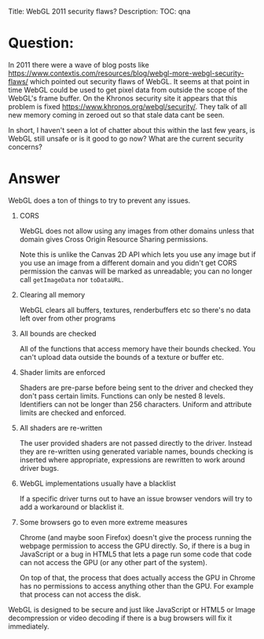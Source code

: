 Title: WebGL 2011 security flaws?
Description:
TOC: qna

# Question:

In 2011 there were a wave of blog posts like https://www.contextis.com/resources/blog/webgl-more-webgl-security-flaws/ which pointed out security flaws of WebGL. It seems at that point in time WebGL could be used to get pixel data from outside the scope of the WebGL's frame buffer.  On the Khronos security site it appears that this problem is fixed https://www.khronos.org/webgl/security/.  They talk of all new memory coming in zeroed out so that stale data cant be seen.  

In short, I haven't seen a lot of chatter about this within the last few years, is WebGL still unsafe or is it good to go now? What are the current security concerns?


# Answer

WebGL does a ton of things to try to prevent any issues.

1. CORS

   WebGL does not allow using any images from other domains unless that domain gives Cross Origin Resource Sharing permissions. 

   Note this is unlike the Canvas 2D API which lets you use any image but if you use an image from a different domain and you didn't get CORS permission the canvas will be marked as unreadable; you can no longer call `getImageData` nor `toDataURL`. 

2. Clearing all memory

   WebGL clears all buffers, textures, renderbuffers etc so there's no data left over from other programs

3. All bounds are checked

   All of the functions that access memory have their bounds checked. You can't upload data outside the bounds of a texture or buffer etc.

4. Shader limits are enforced

   Shaders are pre-parse before being sent to the driver and checked they don't pass certain limits. Functions can only be nested 8 levels. Identifiers can not be longer than 256 characters. Uniform and attribute limits are checked and enforced.

5. All shaders are re-written

   The user provided shaders are not passed directly to the driver. Instead they are re-written using generated variable names, bounds checking is inserted where appropriate, expressions are rewritten to work around driver bugs.

6. WebGL implementations usually have a blacklist

   If a specific driver turns out to have an issue browser vendors will try to add a workaround or blacklist it.

7. Some browsers go to even more extreme measures

   Chrome (and maybe soon Firefox) doesn't give the process running the webpage permission to access the GPU directly. So, if there is a bug in JavaScript or a bug in HTML5 that lets a page run some code that code can not access the GPU (or any other part of the system).

   On top of that, the process that does actually access the GPU in Chrome has no permissions to access anything other than the GPU. For example that process can not access the disk.

WebGL is designed to be secure and just like JavaScript or HTML5 or Image decompression or video decoding if there is a bug browsers will fix it immediately.

